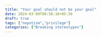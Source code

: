```yaml
---
title: "Your goal should not be your goal"
date: 2024-03-09T08:58:10+05:30
draft: true
tags: ["nepotism","privilege"]
categories: ["Breaking stereotypes"]
---
```


